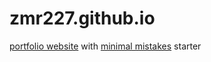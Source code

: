 # zmr227.github.io

[portfolio website](https://zmr227.github.io/) with [minimal mistakes](https://github.com/mmistakes/minimal-mistakes) starter
